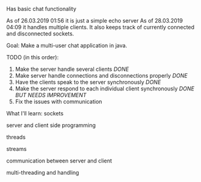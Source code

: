 
Has basic chat functionality

As of 26.03.2019 01:56 it is just a simple echo server
As of 28.03.2019 04:09 it handles multiple clients. It also keeps track of currently connected and disconnected sockets.


Goal:
Make a multi-user chat application in java.

TODO (in this order):
1. Make the server handle several clients *DONE*
2. Make server handle connections and disconnections properly *DONE*
3. Have the clients speak to the server synchronously *DONE*
4. Make the server respond to each individual client synchronously *DONE BUT NEEDS IMPROVEMENT*
5. Fix the issues with communication


What I'll learn:
sockets

server and client side programming

threads

streams

communication between server and client

multi-threading and handling

